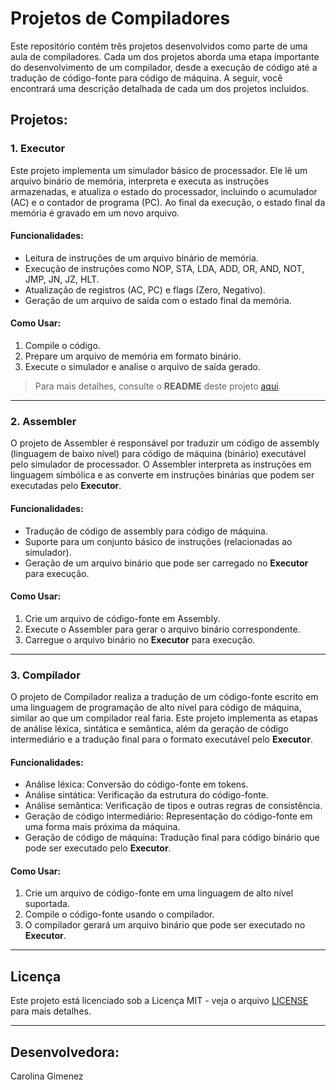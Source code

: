 # Projetos de Compiladores

Este repositório contém três projetos desenvolvidos como parte de uma aula de compiladores. Cada um dos projetos aborda uma etapa importante do desenvolvimento de um compilador, desde a execução de código até a tradução de código-fonte para código de máquina. A seguir, você encontrará uma descrição detalhada de cada um dos projetos incluídos.

## Projetos:

### 1. **Executor**
Este projeto implementa um simulador básico de processador. Ele lê um arquivo binário de memória, interpreta e executa as instruções armazenadas, e atualiza o estado do processador, incluindo o acumulador (AC) e o contador de programa (PC). Ao final da execução, o estado final da memória é gravado em um novo arquivo.

#### Funcionalidades:
- Leitura de instruções de um arquivo binário de memória.
- Execução de instruções como NOP, STA, LDA, ADD, OR, AND, NOT, JMP, JN, JZ, HLT.
- Atualização de registros (AC, PC) e flags (Zero, Negativo).
- Geração de um arquivo de saída com o estado final da memória.

#### Como Usar:
1. Compile o código.
2. Prepare um arquivo de memória em formato binário.
3. Execute o simulador e analise o arquivo de saída gerado.

> Para mais detalhes, consulte o **README** deste projeto [aqui](link_para_readme).

---

### 2. **Assembler**
O projeto de Assembler é responsável por traduzir um código de assembly (linguagem de baixo nível) para código de máquina (binário) executável pelo simulador de processador. O Assembler interpreta as instruções em linguagem simbólica e as converte em instruções binárias que podem ser executadas pelo **Executor**.

#### Funcionalidades:
- Tradução de código de assembly para código de máquina.
- Suporte para um conjunto básico de instruções (relacionadas ao simulador).
- Geração de um arquivo binário que pode ser carregado no **Executor** para execução.

#### Como Usar:
1. Crie um arquivo de código-fonte em Assembly.
2. Execute o Assembler para gerar o arquivo binário correspondente.
3. Carregue o arquivo binário no **Executor** para execução.

---

### 3. **Compilador**
O projeto de Compilador realiza a tradução de um código-fonte escrito em uma linguagem de programação de alto nível para código de máquina, similar ao que um compilador real faria. Este projeto implementa as etapas de análise léxica, sintática e semântica, além da geração de código intermediário e a tradução final para o formato executável pelo **Executor**.

#### Funcionalidades:
- Análise léxica: Conversão do código-fonte em tokens.
- Análise sintática: Verificação da estrutura do código-fonte.
- Análise semântica: Verificação de tipos e outras regras de consistência.
- Geração de código intermediário: Representação do código-fonte em uma forma mais próxima da máquina.
- Geração de código de máquina: Tradução final para código binário que pode ser executado pelo **Executor**.

#### Como Usar:
1. Crie um arquivo de código-fonte em uma linguagem de alto nível suportada.
2. Compile o código-fonte usando o compilador.
3. O compilador gerará um arquivo binário que pode ser executado no **Executor**.

---

## Licença
Este projeto está licenciado sob a Licença MIT - veja o arquivo [LICENSE](LICENSE) para mais detalhes.

---

## Desenvolvedora: 
Carolina Gimenez
